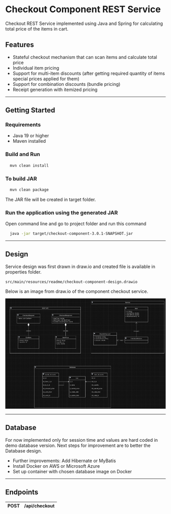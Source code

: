 # Checkout Component REST Service

Checkout REST Service implemented using Java and Spring for calculating total price of the items in cart.

## Features
- Stateful checkout mechanism that can scan items and calculate total price
- Individual item pricing
- Support for multi-item discounts (after getting required quantity of items special prices applied for them)
- Support for combination discounts (bundle pricing)
- Receipt generation with itemized pricing

---
## Getting Started

### Requirements
- Java 19 or higher
- Maven installed

### Build and Run
```bash
  mvn clean install
```

### To build JAR
```bash
  mvn clean package
```
The JAR file will be created in target folder.

### Run the application using the generated JAR
Open command line and go to project folder and run this command
```bash
  java -jar target/checkout-component-3.0.1-SNAPSHOT.jar
```

---

## Design
Service design was first drawn in draw.io and created file is available in properties folder.
```
src/main/resources/readme/checkout-component-design.drawio
```
Below is an image from draw.io of the component checkout service.

<img src="src/main/resources/readme/RestAPI.png" alt="Link to" title="Link to" />

---

## Database

For now implemented only for session time and values are hard coded in demo database version. 
Next steps for improvement are to better the Database design. 
- Further improvements: Add Hibernate or MyBatis
- Install Docker on AWS or Microsoft Azure
- Set up container with chosen database image on Docker

---

## Endpoints
| POST | /api/checkout |
|------|---------------|
